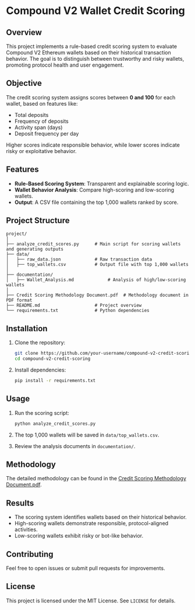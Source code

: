 # Compound V2 Wallet Credit Scoring

## Overview
This project implements a rule-based credit scoring system to evaluate Compound V2 Ethereum wallets based on their historical transaction behavior. The goal is to distinguish between trustworthy and risky wallets, promoting protocol health and user engagement.

## Objective
The credit scoring system assigns scores between **0 and 100** for each wallet, based on features like:
- Total deposits
- Frequency of deposits
- Activity span (days)
- Deposit frequency per day

Higher scores indicate responsible behavior, while lower scores indicate risky or exploitative behavior.

## Features
- **Rule-Based Scoring System**: Transparent and explainable scoring logic.
- **Wallet Behavior Analysis**: Compare high-scoring and low-scoring wallets.
- **Output**: A CSV file containing the top 1,000 wallets ranked by score.

## Project Structure
```
project/
│
├── analyze_credit_scores.py      # Main script for scoring wallets and generating outputs
├── data/
│   ├── raw_data.json             # Raw transaction data
│   ├── top_wallets.csv           # Output file with top 1,000 wallets
│
├── documentation/
│   ├── Wallet_Analysis.md             # Analysis of high/low-scoring wallets
│
├── Credit Scoring Methodology Document.pdf  # Methodology document in PDF format
├── README.md                     # Project overview
└── requirements.txt              # Python dependencies
```

## Installation
1. Clone the repository:
   ```bash
   git clone https://github.com/your-username/compound-v2-credit-scoring.git
   cd compound-v2-credit-scoring
   ```

2. Install dependencies:
   ```bash
   pip install -r requirements.txt
   ```

## Usage
1. Run the scoring script:
   ```bash
   python analyze_credit_scores.py
   ```

2. The top 1,000 wallets will be saved in `data/top_wallets.csv`.

3. Review the analysis documents in `documentation/`.

## Methodology
The detailed methodology can be found in the [Credit Scoring Methodology Document.pdf](./Credit%20Scoring%20Methodology%20Document.pdf).

## Results
- The scoring system identifies wallets based on their historical behavior.
- High-scoring wallets demonstrate responsible, protocol-aligned activities.
- Low-scoring wallets exhibit risky or bot-like behavior.

## Contributing
Feel free to open issues or submit pull requests for improvements.

## License
This project is licensed under the MIT License. See `LICENSE` for details.
